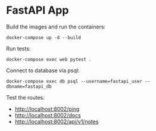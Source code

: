 # FastAPI App

Build the images and run the containers:
```shell
docker-compose up -d --build
```

Run tests:
```shell
docker-compose exec web pytest .
```

Connect to database via psql:
```shell
docker-compose exec db psql --username=fastapi_user --dbname=fastapi_db
```

Test the routes:

- [http://localhost:8002/ping](http://localhost:8002/ping)
- [http://localhost:8002/docs](http://localhost:8002/docs)
- [http://localhost:8002/api/v1/notes](http://localhost:8002/api/v1/notes)
